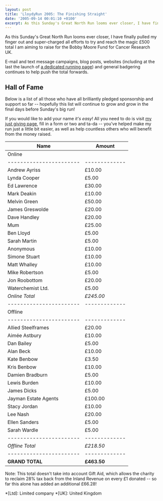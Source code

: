 ```yaml
---
layout: post
title: 'LloydyRun 2005: The Finishing Straight'
date: '2005-09-14 00:01:10 +0100'
excerpt: As this Sunday's Great North Run looms ever closer, I have finally pulled my finger out and super-charged all efforts to raise £500.
---
```

As this Sunday's Great North Run looms ever closer, I have finally pulled my finger out and super-charged all efforts to try and reach the magic £500 total I am aiming to raise for the Bobby Moore Fund for Cancer Research UK.

E-mail and text message campaigns, blog posts, websites (including at the last the launch of [a dedicated running page][1]) and general badgering continues to help push the total forwards.

## Hall of Fame
Below is a list of all those who have all brilliantly pledged sponsorship and support so far -- hopefully this list will continue to grow and grow in the final days before Sunday's big run!

If you would like to add your name *it's easy*! All you need to do is visit [my just giving page][2], fill in a form or two and ta-da -- you've helped make my run just a little bit easier, as well as help countless others who will benefit from the money raised.

| Name                  | Amount      |
|-----------------------|-------------|
| Online                              |
|-----------------------|-------------|
| Andrew Ayriss         | £10.00      |
| Lynda Cooper          | £5.00       |
| Ed Lawrence           | £30.00      |
| Mark Deakin           | £10.00      |
| Melvin Green          | £50.00      |
| James Greswolde       | £20.00      |
| Dave Handley          | £20.00      |
| Mum                   | £25.00      |
| Ben Lloyd             | £5.00       |
| Sarah Martin          | £5.00       |
| Anonymous             | £10.00      |
| Simone Stuart         | £10.00      |
| Matt Whalley          | £10.00      |
| Mike Robertson        | £5.00       |
| Jon Roobottom         | £20.00      |
| Waterchemist Ltd.     | £5.00       |
| *Online Total*        | *£245.00*   |
|-----------------------|-------------|
| Offline                             |
|-----------------------|-------------|
| Allied Steelframes    | £20.00      |
| Aimée Astbury         | £10.00      |
| Dan Bailey            | £5.00       |
| Alan Beck             | £10.00      |
| Kate Benbow           | £3.50       |
| Kris Benbow           | £10.00      |
| Damien Bradburn       | £5.00       |
| Lewis Burden          | £10.00      |
| James Dicks           | £5.00       |
| Jayman Estate Agents  | £100.00     |
| Stacy Jordan          | £10.00      |
| Lee Nash              | £20.00      |
| Ellen Sanders         | £5.00       |
| Sarah Wardle          | £5.00       |
|-----------------------|-------------|
| *Offline Total*       | *£218.50*   |
|-----------------------|-------------|
| **GRAND TOTAL**       | **£463.50** |

Note: This total doesn't take into account Gift Aid, which allows the charity to reclaim 28% tax back from the Inland Revenue on every £1 donated -- so far this alone has added an additional £66.28!

[1]: /tags/running/
[2]: http://www.justgiving.com/lloydyrun/

*[Ltd]: Limited company
*[UK]: United Kingdom